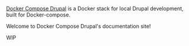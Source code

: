 
[Docker Compose Drupal](https://github.com/Mogtofu33/docker-compose-drupal) is a Docker stack for local Drupal development, built for Docker-compose.

Welcome to Docker Compose Drupal's documentation site!

WIP
